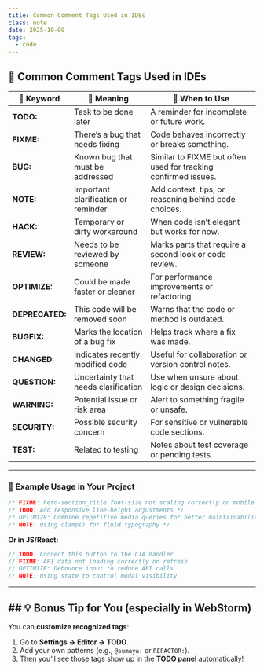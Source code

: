 ```yaml
---
title: Common Comment Tags Used in IDEs
class: note
date: 2025-10-09
tags:
  - code
---
```

## 🧩 Common Comment Tags Used in IDEs

| 🔖 Keyword      | 💬 Meaning                           | 🧠 When to Use                                                 |
| --------------- | ------------------------------------ | -------------------------------------------------------------- |
| **TODO:**       | Task to be done later                | A reminder for incomplete or future work.                      |
| **FIXME:**      | There’s a bug that needs fixing      | Code behaves incorrectly or breaks something.                  |
| **BUG:**        | Known bug that must be addressed     | Similar to FIXME but often used for tracking confirmed issues. |
| **NOTE:**       | Important clarification or reminder  | Add context, tips, or reasoning behind code choices.           |
| **HACK:**       | Temporary or dirty workaround        | When code isn’t elegant but works for now.                     |
| **REVIEW:**     | Needs to be reviewed by someone      | Marks parts that require a second look or code review.         |
| **OPTIMIZE:**   | Could be made faster or cleaner      | For performance improvements or refactoring.                   |
| **DEPRECATED:** | This code will be removed soon       | Warns that the code or method is outdated.                     |
| **BUGFIX:**     | Marks the location of a bug fix      | Helps track where a fix was made.                              |
| **CHANGED:**    | Indicates recently modified code     | Useful for collaboration or version control notes.             |
| **QUESTION:**   | Uncertainty that needs clarification | Use when unsure about logic or design decisions.               |
| **WARNING:**    | Potential issue or risk area         | Alert to something fragile or unsafe.                          |
| **SECURITY:**   | Possible security concern            | For sensitive or vulnerable code sections.                     |
| **TEST:**       | Related to testing                   | Notes about test coverage or pending tests.                    |

---

### 🧱 Example Usage in Your Project

```css
/* FIXME: hero-section_title font-size not scaling correctly on mobile */
/* TODO: Add responsive line-height adjustments */
/* OPTIMIZE: Combine repetitive media queries for better maintainability */
/* NOTE: Using clamp() for fluid typography */
```

**Or in JS/React:**

```js
// TODO: Connect this button to the CTA handler
// FIXME: API data not loading correctly on refresh
// OPTIMIZE: Debounce input to reduce API calls
// NOTE: Using state to control modal visibility
```

---

## ## 💡 Bonus Tip for You (especially in WebStorm)

You can **customize recognized tags**:

1. Go to **Settings → Editor → TODO**.    
2. Add your own patterns (e.g., `@sumaya:` or `REFACTOR:`).    
3. Then you’ll see those tags show up in the **TODO panel** automatically!
